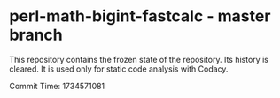 # perl-math-bigint-fastcalc - master branch

This repository contains the frozen state of the repository.
Its history is cleared. It is used only for static code
analysis with Codacy.

Commit Time: 1734571081